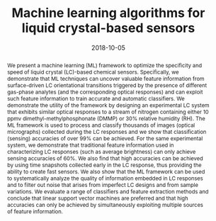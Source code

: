 ---
title: "Machine learning algorithms for liquid crystal-based sensors"
tags: []
authors: ['Yankai Cao', 'Huaizhe Yu', 'Nicholas L Abbott', 'Victor M Zavala']
publication_types: []
publication: "*ACS Sensors 3, 2237-2245*"
abstract: "We present a machine learning (ML) framework to optimize the specificity and speed of liquid crystal (LC)-based chemical sensors. Specifically, we demonstrate that ML techniques can uncover valuable feature information from surface-driven LC orientational transitions triggered by the presence of different gas-phase analytes (and the corresponding optical responses) and can exploit such feature information to train accurate and automatic classifiers. We demonstrate the utility of the framework by designing an experimental LC system that exhibits similar optical responses to a stream of nitrogen containing either 10 ppmv dimethyl-methylphosphonate (DMMP) or 30% relative humidity (RH). The ML framework is used to process and classify thousands of images (optical micrographs) collected during the LC responses and we show that classification (sensing) accuracies of over 99% can be achieved. For the same experimental system, we demonstrate that traditional feature information used in characterizing LC responses (such as average brightness) can only achieve sensing accuracies of 60%. We also find that high accuracies can be achieved by using time snapshots collected early in the LC response, thus providing the ability to create fast sensors. We also show that the ML framework can be used to systematically analyze the quality of information embedded in LC responses and to filter out noise that arises from imperfect LC designs and from sample variations. We evaluate a range of classifiers and feature extraction methods and conclude that linear support vector machines are preferred and that high accuracies can only be achieved by simultaneously exploiting multiple sources of feature information."
date: "2018-10-05"
publishDate: "2018-10-05"
url_pdf: "https://drive.google.com/file/d/1dv5Vo20KXU8syS6xC2x5Q20tNgE4rfDO/view?pli=1"
featured: false
projects: []
slides: ""
---